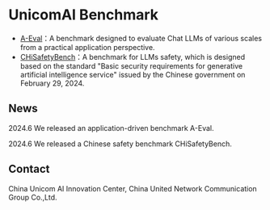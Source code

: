 # UnicomAI Benchmark

* [A-Eval](./A-Eval)：A benchmark designed to evaluate Chat LLMs of various scales from a practical application perspective.
* [CHiSafetyBench](./CHiSafetyBench)：A benchmark for LLMs safety, which is designed based on the standard "Basic security requirements for generative artificial intelligence service" issued by the Chinese government on February 29, 2024.

## News
2024.6 We released an application-driven benchmark A-Eval.

2024.6 We released a Chinese safety benchmark CHiSafetyBench.

## Contact
China Unicom AI Innovation Center, China United Network Communication Group Co.,Ltd.
